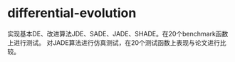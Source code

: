 # differential-evolution
实现基本DE、改进算法JDE、SADE、JADE、SHADE。在20个benchmark函数上进行测试。
对JADE算法进行仿真测试，在20个测试函数上表现与论文进行比较。
